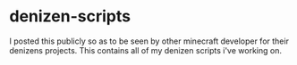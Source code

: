 # denizen-scripts

I posted this publicly so as to be seen by other minecraft developer for their denizens projects. This contains all of my denizen scripts i've working on. 
